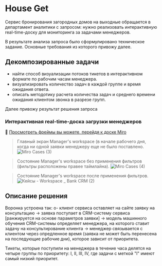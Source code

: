 # House Get
Сервис бронирования загородных домов на выходные обращается в департамент аналитики с запросом: 
нужно реализовать интерактивную real-time-доску для мониторинга за задачами менеджеров.

В результате анализа запроса было сформулировано техническое задание. Основные требования из которого привожу далее.

## Декомпозированные задачи
 - найти способ визуализации потоков тикетов в интерактивном формате по рабочим часам менеджера.
 - визуализировать количество задач в каждой группе и время ожидания ответа.
 - описать методотику расчета количества задач и среднего времени ожидания клиентом звонка в разрезе групп.

Далее привожу результат решения запроса

### Интерактивная real-time-доска загрузки менеджеров

👀 [Просмотреть фреймы вы можете, перейдя к доске Miro](https://miro.com/app/board/uXjVLr6Xs-I=/?share_link_id=817491458440)

> Главный экран Manager's workspace (в начале рабочего дня, когда ни одной заявки менеджеру еще не было поставлено.
![Miro Cases (3)](https://github.com/user-attachments/assets/c5d1c974-7d91-4cba-b9e2-b30e9341e6b7)

> Состояние Manager's workspace без применения фильтров (фильтры расположены правее таймлайна).
![Miro Cases (4)](https://github.com/user-attachments/assets/aecdee8e-93c0-4306-a48b-760d3b3f218a)

> Состояние Manager's workspace после применения фильтров.
![Кейсы - Workspace _ Bank CRM (2)](https://github.com/user-attachments/assets/6e2d9525-a436-4e67-b0cc-3bd03f683a1c)


## Описание решения
Воронка устроена так:
o- клиент сервиса оставляет на сайте заявку на консультацию 
-> заявка поступает в CRM-систему сервиса [ранжируется на основе параметров заявки] 
-> модель машинного обучения CRM-системы определяет менеджера, на которого ставит задачу на консультирование клиента 
-> менеджер связывается с клиентом через опредленное время (заявка не может быть перенесена на последующие рабочие дни), которое зависит от приоритета.

Тикеты, которые поступили на менеджера в течение часа делятся на четыре группы по приоритету: I, II, III, IV, где задачи с меткой "I" имеют самый низкий приоритет.
